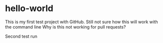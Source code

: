# hello-world


This is my first test project with GitHub.
Still not sure how this will work with the command line
Why is this not working for pull requests?

Second test run
